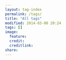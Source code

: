 ```yaml
---
layout: tag-index
permalink: /tags/
title: "All tags"
modified: 2014-03-08 20:24
tags: []
image:
  feature: 
  credit: 
  creditlink: 
share: 
---
```

